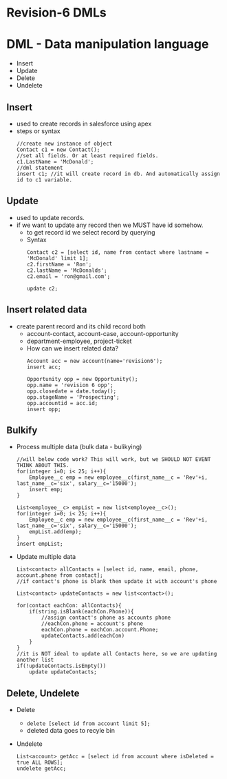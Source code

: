 # Revision-6 DMLs

# DML - Data manipulation language

- Insert
- Update
- Delete
- Undelete

## Insert

- used to create records in salesforce using apex
- steps or syntax
    ~~~
    //create new instance of object
    Contact c1 = new Contact();
    //set all fields. Or at least required fields.
    c1.LastName = 'McDonald';
    //dml statement
    insert c1; //it will create record in db. And automatically assign id to c1 variable.

    ~~~

## Update

- used to update records.
- if we want to update any record then we MUST have id somehow.
    - to get record id we select record by querying
    - Syntax
        ~~~
        Contact c2 = [select id, name from contact where lastname = 'McDonald' limit 1];
        c2.firstName = 'Ron';
        c2.lastName = 'McDonalds';
        c2.email = 'ron@gmail.com';

        update c2;

        ~~~

## Insert related data

- create parent record and its child record both
    - account-contact, account-case, account-opportunity
    - department-employee, project-ticket
    - How can we insert related data?
        ~~~
        Account acc = new account(name='revision6');
        insert acc;

        Opportunity opp = new Opportunity();
        opp.name = 'revision 6 opp';
        opp.closedate = date.today();
        opp.stageName = 'Prospecting';
        opp.accountid = acc.id;
        insert opp;
        ~~~

## Bulkify
- Process multiple data (bulk data - bulikying)
    ~~~
    //will below code work? This will work, but we SHOULD NOT EVENT THINK ABOUT THIS.
    for(integer i=0; i< 25; i++){
        Employee__c emp = new employee__c(first_name__c = 'Rev'+i, last_name__c='six', salary__c='15000');
        insert emp;
    }

    List<employee__c> empList = new list<employee__c>();
    for(integer i=0; i< 25; i++){
        Employee__c emp = new employee__c(first_name__c = 'Rev'+i, last_name__c='six', salary__c='15000');
        empList.add(emp);
    }
    insert empList;

    ~~~

- Update multiple data
    ~~~
    List<contact> allContacts = [select id, name, email, phone, account.phone from contact]; 
    //if contact's phone is blank then update it with account's phone

    List<contact> updateContacts = new list<contact>();

    for(contact eachCon: allContacts){
        if(string.isBlank(eachCon.Phone)){
            //assign contact's phone as accounts phone
            //eachCon.phone = account's phone
            eachCon.phone = eachCon.account.Phone;
            updateContacts.add(eachCon)
        }
    }
    //it is NOT ideal to update all Contacts here, so we are updating another list
    if(!updateContacts.isEmpty())
        update updateContacts; 
    ~~~


## Delete, Undelete

- Delete
    - `delete [select id from account limit 5];`
    - deleted data goes to recyle bin

- Undelete
    ~~~
    List<account> getAcc = [select id from account where isDeleted = true ALL ROWS];
    undelete getAcc;
    ~~~


